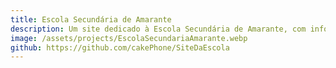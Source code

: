 ```yaml
---
title: Escola Secundária de Amarante
description: Um site dedicado à Escola Secundária de Amarante, com informações sobre a escola, notícias, eventos e recursos para alunos e professores.
image: /assets/projects/EscolaSecundariaAmarante.webp
github: https://github.com/cakePhone/SiteDaEscola
---
```

